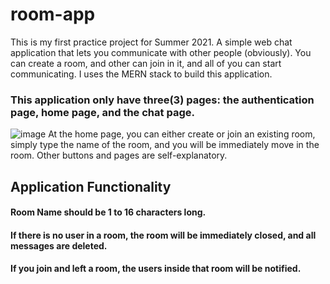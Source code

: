 # room-app 
This is my first practice project for Summer 2021. A simple web chat application that lets you communicate with other people (obviously). You can create a room, and other can join in it, and all of you can start communicating. I uses the MERN stack to build this application. 

### This application only have three(3) pages: the authentication page, home page, and the chat page.
![image](https://user-images.githubusercontent.com/57309472/124804926-669ed480-df8d-11eb-967b-924561b00273.png)
At the home page, you can either create or join an existing room, simply type the name of the room, and you will be immediately move in the room.
Other buttons and pages are self-explanatory.

## Application Functionality
#### Room Name should be 1 to 16 characters long.
#### If there is no user in a room, the room will be immediately closed, and all messages are deleted.
#### If you join and left a room, the users inside that room will be notified.


